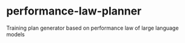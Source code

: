 # performance-law-planner
Training plan generator based on performance law of large language models

